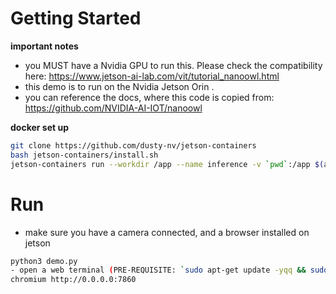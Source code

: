 # Getting Started

__important notes__

- you MUST have a Nvidia GPU to run this. Please check the compatibility here: https://www.jetson-ai-lab.com/vit/tutorial_nanoowl.html
- this demo is to run on the Nvidia Jetson Orin .
- you can reference the docs, where this code is copied from: https://github.com/NVIDIA-AI-IOT/nanoowl

__docker set up__

```bash
git clone https://github.com/dusty-nv/jetson-containers
bash jetson-containers/install.sh
jetson-containers run --workdir /app --name inference -v `pwd`:/app $(autotag nanoowl) bash
```

# Run

- make sure you have a camera connected, and a browser installed on jetson

```bash
python3 demo.py
- open a web terminal (PRE-REQUISITE: `sudo apt-get update -yqq && sudo apt-get install -y chromium-browser`)
chromium http://0.0.0.0:7860
```


